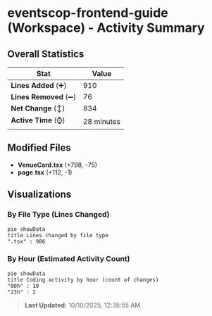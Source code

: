 # eventscop-frontend-guide (Workspace) - Activity Summary 

## Overall Statistics

| Stat                   | Value                                                             |
| ---------------------- | ----------------------------------------------------------------- |
| **Lines Added** (➕)   | 910                                          |
| **Lines Removed** (➖) | 76                                        |
| **Net Change** (↕)    | 834                |
| **Active Time** (⌚)   | 28 minutes |


## Modified Files
- **VenueCard.tsx** (+798, -75)
- **page.tsx** (+112, -1)

## Visualizations

### By File Type (Lines Changed)

```mermaid
pie showData
title Lines changed by file type
".tsx" : 986
```

### By Hour (Estimated Activity Count)

```mermaid
pie showData
title Coding activity by hour (count of changes)
"00h" : 19
"23h" : 2
```


> **Last Updated:** 10/10/2025, 12:35:55 AM